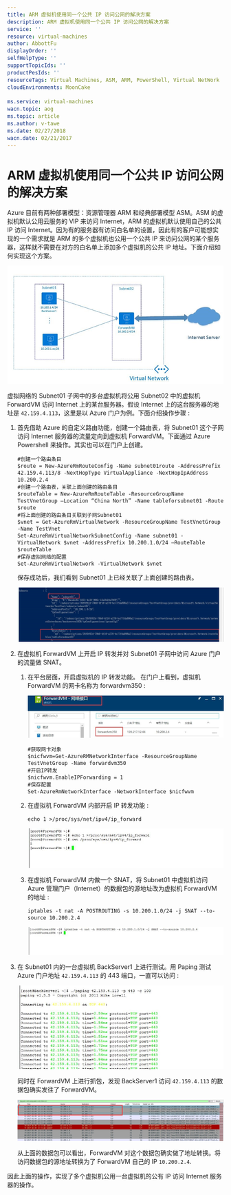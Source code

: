 ```yaml
---
title: ARM 虚拟机使用同一个公共 IP 访问公网的解决方案
description: ARM 虚拟机使用同一个公共 IP 访问公网的解决方案
service: ''
resource: virtual-machines
author: AbbottFu
displayOrder: ''
selfHelpType: ''
supportTopicIds: ''
productPesIds: ''
resourceTags: Virtual Machines, ASM, ARM, PowerShell, Virtual NetWork
cloudEnvironments: MoonCake

ms.service: virtual-machines
wacn.topic: aog
ms.topic: article
ms.author: v-tawe
ms.date: 02/27/2018
wacn.date: 02/21/2017
---
```


# ARM 虚拟机使用同一个公共 IP 访问公网的解决方案

Azure 目前有两种部署模型：资源管理器 ARM 和经典部署模型 ASM。ASM 的虚拟机默认公用云服务的 VIP 来访问 Internet，ARM 的虚拟机默认使用自己的公共 IP 访问 Internet。因为有的服务器有访问白名单的设置，因此有的客户可能想实现的一个需求就是 ARM 的多个虚拟机也公用一个公共 IP 来访问公网的某个服务器，这样就不需要在对方的白名单上添加多个虚拟机的公共 IP 地址。下面介绍如何实现这个方案。

![virtual-network](./media/aog-virtual-machines-access-public-network-with-same-pip/virtual-network.jpg)

虚拟网络的 Subnet01 子网中的多台虚拟机将公用 Subnet02 中的虚拟机 ForwardVM 访问 Internet 上的某台服务器。假设 Internet 上的这台服务器的地址是 `42.159.4.113`，这里是以 Azure 门户为例。下面介绍操作步骤 :

1. 首先借助 Azure 的自定义路由功能，创建一个路由表，将 Subnet01 这个子网访问 Internet 服务器的流量定向到虚拟机 ForwardVM。下面通过 Azure Powershell 来操作。其实也可以在门户上创建。

    ```
    #创建一个路由条目
    $route = New-AzureRmRouteConfig -Name subnet01route -AddressPrefix 42.159.4.113/8 -NextHopType VirtualAppliance -NextHopIpAddress 10.200.2.4
    #创建一个路由表，关联上面创建的路由条目
    $routeTable = New-AzureRmRouteTable -ResourceGroupName TestVnetGroup –Location “China North” -Name tableforsubnet01 -Route $route
    #将上面创建的路由条目关联到子网Subnet01
    $vnet = Get-AzureRmVirtualNetwork -ResourceGroupName TestVnetGroup -Name TestVnet
    Set-AzureRmVirtualNetworkSubnetConfig -Name subnet01 -VirtualNetwork $vnet -AddressPrefix 10.200.1.0/24 –RouteTable $routeTable
    #保存虚拟网络的配置
    Set-AzureRmVirtualNetwork -VirtualNetwork $vnet
    ```

    保存成功后，我们看到 Subnet01 上已经关联了上面创建的路由表。

    ![subnet01](./media/aog-virtual-machines-access-public-network-with-same-pip/subnet01.jpg)

2. 在虚拟机 ForwardVM 上开启 IP 转发并对 Subnet01 子网中访问 Azure 门户的流量做 SNAT。

    1. 在平台层面，开启虚拟机的 IP 转发功能。
        在门户上看到，虚拟机 ForwardVM 的网卡名称为 forwardvm350 : 

        ![forwardvm](./media/aog-virtual-machines-access-public-network-with-same-pip/forwardvm.jpg)

        ```
        #获取网卡对象
        $nicfwvm=Get-AzureRMNetworkInterface -ResourceGroupName TestVnetGroup -Name forwardvm350
        #开启IP转发
        $nicfwvm.EnableIPForwarding = 1
        #保存配置
        Set-AzureRmNetworkInterface -NetworkInterface $nicfwvm
        ```

    2. 在虚拟机 ForwardVM 内部开启 IP 转发功能 :

        ```
        echo 1 >/proc/sys/net/ipv4/ip_forward
        ```

        ![ip-forward](./media/aog-virtual-machines-access-public-network-with-same-pip/ip-forward.jpg)	

    3. 在虚拟机 ForwardVM 内做一个 SNAT，将 Subnet01 中虚拟机访问 Azure 管理门户（Internet）的数据包的源地址改为虚拟机 ForwardVM 的地址 :

        ```
        iptables -t nat -A POSTROUTING -s 10.200.1.0/24 -j SNAT --to-source 10.200.2.4
        ```

        ![iptables](./media/aog-virtual-machines-access-public-network-with-same-pip/iptables.jpg)

3. 在 Subnet01 内的一台虚拟机 BackServer1 上进行测试。用 Paping 测试 Azure 门户地址 `42.159.4.113` 的 443 端口，一直可以访问 :

    ![paping](./media/aog-virtual-machines-access-public-network-with-same-pip/paping.jpg)

    同时在 ForwardVM 上进行抓包，发现 BackServer1 访问 `42.159.4.113` 的数据包确实发往了 ForwardVM。

    ![backserver1](./media/aog-virtual-machines-access-public-network-with-same-pip/backserver1.jpg)

    从上面的数据包可以看出，ForwardVM 对这个数据包确实做了地址转换。将访问数据包的源地址转换为了 ForwardVM 自己的 IP `10.200.2.4`.

因此上面的操作，实现了多个虚拟机公用一台虚拟机的公有 IP 访问 Internet 服务器的操作。